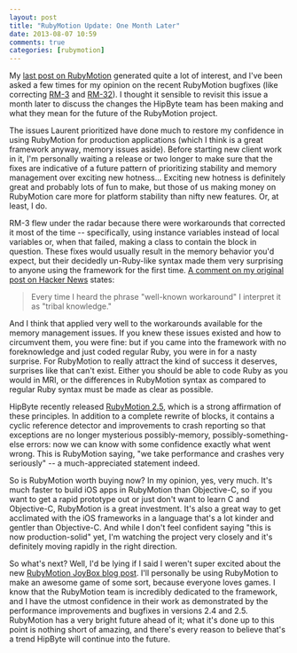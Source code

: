 ```yaml
---
layout: post
title: "RubyMotion Update: One Month Later"
date: 2013-08-07 10:59
comments: true
categories: [rubymotion]
---
```

My [last post on RubyMotion](http://joshsymonds.com/blog/2013/06/26/why-im-not-using-rubymotion-in-production/) generated quite a lot of interest, and I've been asked a few times for my opinion on the recent RubyMotion bugfixes (like correcting [RM-3](http://hipbyte.myjetbrains.com/youtrack/issue/RM-3) and [RM-32](http://hipbyte.myjetbrains.com/youtrack/issue/RM-32)). I thought it sensible to revisit this issue a month later to discuss the changes the HipByte team has been making and what they mean for the future of the RubyMotion project.

<!-- more -->

The issues Laurent prioritized have done much to restore my confidence in using RubyMotion for production applications (which I think is a great framework anyway, memory issues aside). Before starting new client work in it, I'm personally waiting a release or two longer to make sure that the fixes are indicative of a future pattern of prioritizing stability and memory management over exciting new hotness... Exciting new hotness is definitely great and probably lots of fun to make, but those of us making money on RubyMotion care more for platform stability than nifty new features. Or, at least, I do.

RM-3 flew under the radar because there were workarounds that corrected it most of the time -- specifically, using instance variables instead of local variables or, when that failed, making a class to contain the block in question. These fixes would usually result in the memory behavior you'd expect, but their decidedly un-Ruby-like syntax made them very surprising to anyone using the framework for the first time. [A comment on my original post on Hacker News](https://news.ycombinator.com/item?id=5952085) states:

<blockquote>Every time I heard the phrase "well-known workaround" I interpret it as "tribal knowledge."</blockquote>

And I think that applied very well to the workarounds available for the memory management issues. If you knew these issues existed and how to circumvent them, you were fine: but if you came into the framework with no foreknowledge and just coded regular Ruby, you were in for a nasty surprise. For RubyMotion to really attract the kind of success it deserves, surprises like that can't exist. Either you should be able to code Ruby as you would in MRI, or the differences in RubyMotion syntax as compared to regular Ruby syntax must be made as clear as possible.

HipByte recently released [RubyMotion 2.5](http://blog.rubymotion.com/post/56232015979/new-in-rubymotion-blocks-rewrite-retain-cycle), which is a strong affirmation of these principles. In addition to a complete rewrite of blocks, it contains a cyclic reference detector and improvements to crash reporting so that exceptions are no longer mysterious possibly-memory, possibly-something-else errors: now we can know with some confidence exactly what went wrong. This is RubyMotion saying, "we take performance and crashes very seriously" -- a much-appreciated statement indeed.

So is RubyMotion worth buying now? In my opinion, yes, very much. It's much faster to build iOS apps in RubyMotion than Objective-C, so if you want to get a rapid prototype out or just don't want to learn C and Objective-C, RubyMotion is a great investment. It's also a great way to get acclimated with the iOS frameworks in a language that's a lot kinder and gentler than Objective-C. And while I don't feel confident saying "this is now production-solid" yet, I'm watching the project very closely and it's definitely moving rapidly in the right direction.

So what's next? Well, I'd be lying if I said I weren't super excited about the new [RubyMotion JoyBox blog post](http://blog.rubymotion.com/post/57465814533/create-an-asteroids-game-for-ios-in-15-minutes-with). I'll personally be using RubyMotion to make an awesome game of some sort, because everyone loves games. I know that the RubyMotion team is incredibly dedicated to the framework, and I have the utmost confidence in their work as demonstrated by the performance improvements and bugfixes in versions 2.4 and 2.5. RubyMotion has a very bright future ahead of it; what it's done up to this point is nothing short of amazing, and there's every reason to believe that's a trend HipByte will continue into the future.

